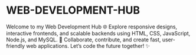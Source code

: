 # WEB-DEVELOPMENT-HUB
Welcome to my Web Development Hub 🌐 Explore responsive designs, interactive frontends, and scalable backends using HTML, CSS, JavaScript, Node.js, and MySQL. 🚀 Collaborate, contribute, and create fast, user-friendly web applications. Let’s code the future together! ✨
